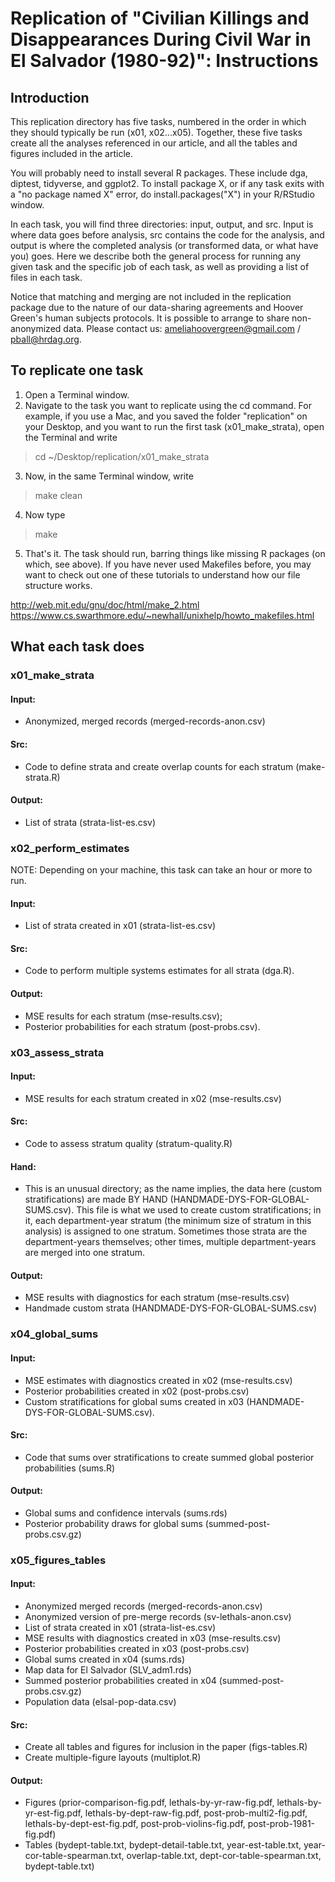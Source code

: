 # Replication of "Civilian Killings and Disappearances During Civil War in El Salvador (1980-92)": Instructions #

## Introduction

This replication directory has five tasks, numbered in the order in which they should typically be run (x01, x02...x05). Together, these five tasks create all the analyses referenced in our article, and all the tables and figures included in the article. 

You will probably need to install several R packages. These include dga, diptest, tidyverse, and ggplot2. To install package X, or if any task exits with a "no package named X" error, do install.packages("X") in your R/RStudio window.

In each task, you will find three directories: input, output, and src. Input is where data goes before analysis, src contains the code for the analysis, and output is where the completed analysis (or transformed data, or what have you) goes. Here we describe both the general process for running any given task and the specific job of each task, as well as providing a list of files in each task.

Notice that matching and merging are not included in the replication package due to the nature of our data-sharing agreements and Hoover Green's human subjects protocols. It is possible to arrange to share non-anonymized data. Please contact us: ameliahoovergreen@gmail.com / pball@hrdag.org.


## To replicate one task

1. Open a Terminal window.
2. Navigate to the task you want to replicate using the cd command. For example, if you use a Mac, and you saved the folder "replication" on your Desktop, and you want to run the first task (x01_make_strata), open the Terminal and write

> cd ~/Desktop/replication/x01_make_strata

3. Now, in the same Terminal window, write

> make clean

4. Now type

> make

5. That's it. The task should run, barring things like missing R packages (on which, see above). If you have never used Makefiles before, you may want to check out one of these tutorials to understand how our file structure works. 

http://web.mit.edu/gnu/doc/html/make_2.html
https://www.cs.swarthmore.edu/~newhall/unixhelp/howto_makefiles.html


## What each task does

### x01_make_strata

#### Input: 
- Anonymized, merged records (merged-records-anon.csv)

#### Src: 
- Code to define strata and create overlap counts for each stratum (make-strata.R)

#### Output: 
- List of strata (strata-list-es.csv)

### x02_perform_estimates

NOTE: Depending on your machine, this task can take an hour or more to run.

#### Input: 
- List of strata created in x01 (strata-list-es.csv)

#### Src: 
- Code to perform multiple systems estimates for all strata (dga.R).

#### Output: 
- MSE results for each stratum (mse-results.csv); 
- Posterior probabilities for each stratum (post-probs.csv).

###  x03_assess_strata

#### Input: 
- MSE results for each stratum created in x02 (mse-results.csv)

#### Src: 
- Code to assess stratum quality (stratum-quality.R)

#### Hand: 
- This is an unusual directory; as the name implies, the data here (custom stratifications) are made BY HAND (HANDMADE-DYS-FOR-GLOBAL-SUMS.csv). This file is what we used to create custom stratifications; in it, each department-year stratum (the minimum size of stratum in this analysis) is assigned to one stratum. Sometimes those strata are the department-years themselves; other times, multiple department-years are merged into one stratum.

#### Output: 
- MSE results with diagnostics for each stratum (mse-results.csv)
- Handmade custom strata (HANDMADE-DYS-FOR-GLOBAL-SUMS.csv)

### x04_global_sums

#### Input: 
- MSE estimates with diagnostics created in x02 (mse-results.csv) 
- Posterior probabilities created in x02 (post-probs.csv)
- Custom stratifications for global sums created in x03 (HANDMADE-DYS-FOR-GLOBAL-SUMS.csv).

#### Src: 
- Code that sums over stratifications to create summed global posterior probabilities (sums.R)

#### Output: 
- Global sums and confidence intervals (sums.rds)
- Posterior probability draws for global sums (summed-post-probs.csv.gz)

### x05_figures_tables

#### Input:
- Anonymized merged records (merged-records-anon.csv)
- Anonymized version of pre-merge records (sv-lethals-anon.csv)
- List of strata created in x01 (strata-list-es.csv)
- MSE results with diagnostics created in x03 (mse-results.csv)
- Posterior probabilities created in x03 (post-probs.csv)
- Global sums created in x04 (sums.rds)
- Map data for El Salvador (SLV_adm1.rds)
- Summed posterior probabilities created in x04 (summed-post-probs.csv.gz)
- Population data (elsal-pop-data.csv)

#### Src: 
- Create all tables and figures for inclusion in the paper (figs-tables.R)
- Create multiple-figure layouts (multiplot.R)

#### Output:
- Figures (prior-comparison-fig.pdf, lethals-by-yr-raw-fig.pdf, lethals-by-yr-est-fig.pdf, lethals-by-dept-raw-fig.pdf, post-prob-multi2-fig.pdf, lethals-by-dept-est-fig.pdf, post-prob-violins-fig.pdf, post-prob-1981-fig.pdf)
- Tables (bydept-table.txt, bydept-detail-table.txt, year-est-table.txt, year-cor-table-spearman.txt, overlap-table.txt, dept-cor-table-spearman.txt, bydept-table.txt)




